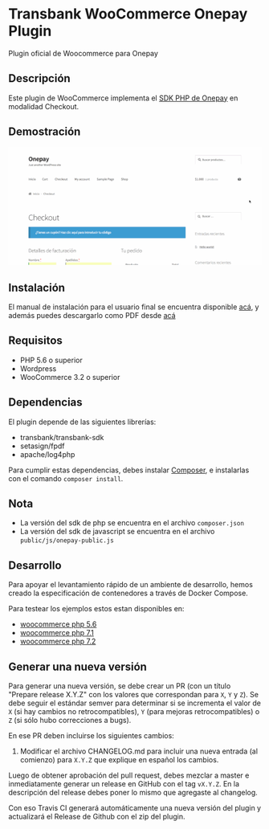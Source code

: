 # Transbank WooCommerce Onepay Plugin

Plugin oficial de Woocommerce para Onepay

## Descripción

Este plugin de WooCommerce implementa el [SDK PHP de Onepay](https://github.com/TransbankDevelopers/transbank-sdk-php) en modalidad Checkout.

## Demostración

![Demo](docs/img/demo.gif)

## Instalación
El manual de instalación para el usuario final se encuentra disponible [acá](docs/INSTALLATION.md), y además puedes descargarlo como PDF desde [acá](https://github.com/TransbankDevelopers/transbank-plugin-woocommerce-onepay/raw/master/docs/INSTALLATION.pdf
)

## Requisitos
* PHP 5.6 o superior
* Wordpress
* WooCommerce 3.2 o superior

## Dependencias

El plugin depende de las siguientes librerías:

* transbank/transbank-sdk
* setasign/fpdf
* apache/log4php

Para cumplir estas dependencias, debes instalar [Composer](https://getcomposer.org), e instalarlas con el comando `composer install`.

## Nota  
- La versión del sdk de php se encuentra en el archivo `composer.json`
- La versión del sdk de javascript se encuentra en el archivo `public/js/onepay-public.js`

## Desarrollo

Para apoyar el levantamiento rápido de un ambiente de desarrollo, hemos creado la especificación de contenedores a través de Docker Compose.

Para testear los ejemplos estos estan disponibles en:
- [woocommerce php 5.6](./docker-php5.6)
- [woocommerce php 7.1](./docker-php7.1)
- [woocommerce php 7.2](./docker-php7.2)

## Generar una nueva versión

Para generar una nueva versión, se debe crear un PR (con un título "Prepare release X.Y.Z" con los valores que correspondan para `X`, `Y` y `Z`). Se debe seguir el estándar semver para determinar si se incrementa el valor de `X` (si hay cambios no retrocompatibles), `Y` (para mejoras retrocompatibles) o `Z` (si sólo hubo correcciones a bugs).

En ese PR deben incluirse los siguientes cambios:

1. Modificar el archivo CHANGELOG.md para incluir una nueva entrada (al comienzo) para `X.Y.Z` que explique en español los cambios.

Luego de obtener aprobación del pull request, debes mezclar a master e inmediatamente generar un release en GitHub con el tag `vX.Y.Z`. En la descripción del release debes poner lo mismo que agregaste al changelog.

Con eso Travis CI generará automáticamente una nueva versión del plugin y actualizará el Release de Github con el zip del plugin.

